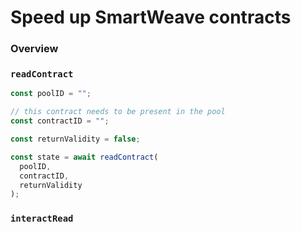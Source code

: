 # Speed up SmartWeave contracts

### Overview

### `readContract`

```typescript
const poolID = "";

// this contract needs to be present in the pool
const contractID = "";

const returnValidity = false;

const state = await readContract(
  poolID,
  contractID,
  returnValidity
);
```

### `interactRead`


